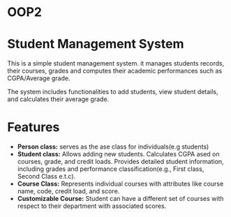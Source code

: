 # OOP2

# Student Management System

This is a simple student management system. it manages students records, their courses, grades and computes their academic performances such as CGPA/Average grade.

The system includes functionalities to add students, view student details, and calculates their average grade.

# Features

- **Person class:** serves as the ase class for individuals(e.g students)
- **Student class:** Allows adding new students. Calculates CGPA ased on courses, grade, and credit loads. Provides detailed student information, including grades and performance classification(e.g., First class, Second Class e.t.c).
- **Course Class:** Represents individual courses with attributes like course name, code, credit load, and score.
- **Customizable Course:** Student can have a different set of courses with respect to their department with associated scores.
